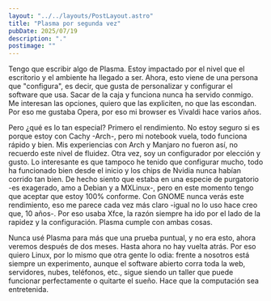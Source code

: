 ```yaml
---
layout: "../../layouts/PostLayout.astro"
title: "Plasma por segunda vez"
pubDate: 2025/07/19
description: "."
postimage: ""
---
```

Tengo que escribir algo de Plasma. Estoy impactado por el nivel que el escritorio y el ambiente ha llegado a ser. Ahora, esto viene de una persona que "configura", es decir, que gusta de personalizar y configurar el software que usa. Sacar de la caja y funciona nunca ha servido conmigo. Me interesan las opciones, quiero que las expliciten, no que las escondan. Por eso me gustaba Opera, por eso mi browser es Vivaldi hace varios años.

Pero ¿qué es lo tan especial? Primero el rendimiento. No estoy seguro si es porque estoy con Cachy -Arch-, pero mi notebook vuela, todo funciona rápido y bien. Mis experiencias con Arch y Manjaro no fueron así, no recuerdo este nivel de fluidez. Otra vez, soy un configurador por elección y gusto. Lo interesante es que tampoco he tenido que configurar mucho, todo ha funcionado bien desde el inicio y los chips de Nvidia nunca habían corrido tan bien. De hecho siento que estaba en una especie de purgatorio -es exagerado, amo a Debian y a MXLinux-, pero en este momento tengo que aceptar que estoy 100% conforme. Con GNOME nunca verás este rendimiento, eso me parece cada vez más claro -igual no lo uso hace creo que, 10 años-. Por eso usaba Xfce, la razón siempre ha ido por el lado de la rapidez y la configuración. Plasma cumple con ambas cosas.

Nunca usé Plasma para más que una prueba puntual, y no era esto, ahora veremos después de dos meses. Hasta ahora no hay vuelta atrás. Por eso quiero Linux, por lo mismo que otra gente lo odia: frente a nosotros está siempre un experimento, aunque el software abierto corra toda la web, servidores, nubes, teléfonos, etc., sigue siendo un taller que puede funcionar perfectamente o quitarte el sueño. Hace que la computación sea entretenida.
